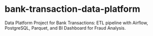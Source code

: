 # bank-transaction-data-platform
Data Platform Project for Bank Transactions: ETL pipeline with Airflow, PostgreSQL, Parquet, and BI Dashboard for Fraud Analysis.
